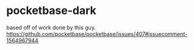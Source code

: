 # pocketbase-dark

based off of work done by this guy.
https://github.com/pocketbase/pocketbase/issues/407#issuecomment-1564967944


